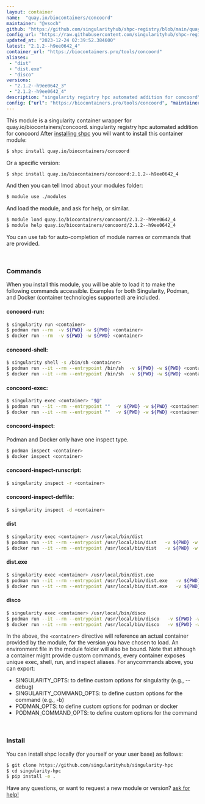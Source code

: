 ```yaml
---
layout: container
name:  "quay.io/biocontainers/concoord"
maintainer: "@vsoch"
github: "https://github.com/singularityhub/shpc-registry/blob/main/quay.io/biocontainers/concoord/container.yaml"
config_url: "https://raw.githubusercontent.com/singularityhub/shpc-registry/main/quay.io/biocontainers/concoord/container.yaml"
updated_at: "2023-12-24 02:39:52.384600"
latest: "2.1.2--h9ee0642_4"
container_url: "https://biocontainers.pro/tools/concoord"
aliases:
 - "dist"
 - "dist.exe"
 - "disco"
versions:
 - "2.1.2--h9ee0642_3"
 - "2.1.2--h9ee0642_4"
description: "singularity registry hpc automated addition for concoord"
config: {"url": "https://biocontainers.pro/tools/concoord", "maintainer": "@vsoch", "description": "singularity registry hpc automated addition for concoord", "latest": {"2.1.2--h9ee0642_4": "sha256:7c1f093c3ea5c96dfa844153e5534366bf12dd83962e4c0bb03c1ce9a0f1d2d5"}, "tags": {"2.1.2--h9ee0642_3": "sha256:4a2f2e71bdc3535d5baa44fcedbae196c7cdcc7f96656fe444767ab542c47ab5", "2.1.2--h9ee0642_4": "sha256:7c1f093c3ea5c96dfa844153e5534366bf12dd83962e4c0bb03c1ce9a0f1d2d5"}, "docker": "quay.io/biocontainers/concoord", "aliases": {"dist": "/usr/local/bin/dist", "dist.exe": "/usr/local/bin/dist.exe", "disco": "/usr/local/bin/disco"}}
---
```


This module is a singularity container wrapper for quay.io/biocontainers/concoord.
singularity registry hpc automated addition for concoord
After [installing shpc](#install) you will want to install this container module:


```bash
$ shpc install quay.io/biocontainers/concoord
```

Or a specific version:

```bash
$ shpc install quay.io/biocontainers/concoord:2.1.2--h9ee0642_4
```

And then you can tell lmod about your modules folder:

```bash
$ module use ./modules
```

And load the module, and ask for help, or similar.

```bash
$ module load quay.io/biocontainers/concoord/2.1.2--h9ee0642_4
$ module help quay.io/biocontainers/concoord/2.1.2--h9ee0642_4
```

You can use tab for auto-completion of module names or commands that are provided.

<br>

### Commands

When you install this module, you will be able to load it to make the following commands accessible.
Examples for both Singularity, Podman, and Docker (container technologies supported) are included.

#### concoord-run:

```bash
$ singularity run <container>
$ podman run --rm  -v ${PWD} -w ${PWD} <container>
$ docker run --rm  -v ${PWD} -w ${PWD} <container>
```

#### concoord-shell:

```bash
$ singularity shell -s /bin/sh <container>
$ podman run --it --rm --entrypoint /bin/sh  -v ${PWD} -w ${PWD} <container>
$ docker run --it --rm --entrypoint /bin/sh  -v ${PWD} -w ${PWD} <container>
```

#### concoord-exec:

```bash
$ singularity exec <container> "$@"
$ podman run --it --rm --entrypoint ""  -v ${PWD} -w ${PWD} <container> "$@"
$ docker run --it --rm --entrypoint ""  -v ${PWD} -w ${PWD} <container> "$@"
```

#### concoord-inspect:

Podman and Docker only have one inspect type.

```bash
$ podman inspect <container>
$ docker inspect <container>
```

#### concoord-inspect-runscript:

```bash
$ singularity inspect -r <container>
```

#### concoord-inspect-deffile:

```bash
$ singularity inspect -d <container>
```


#### dist

```bash
$ singularity exec <container> /usr/local/bin/dist
$ podman run --it --rm --entrypoint /usr/local/bin/dist   -v ${PWD} -w ${PWD} <container> -c " $@"
$ docker run --it --rm --entrypoint /usr/local/bin/dist   -v ${PWD} -w ${PWD} <container> -c " $@"
```


#### dist.exe

```bash
$ singularity exec <container> /usr/local/bin/dist.exe
$ podman run --it --rm --entrypoint /usr/local/bin/dist.exe   -v ${PWD} -w ${PWD} <container> -c " $@"
$ docker run --it --rm --entrypoint /usr/local/bin/dist.exe   -v ${PWD} -w ${PWD} <container> -c " $@"
```


#### disco

```bash
$ singularity exec <container> /usr/local/bin/disco
$ podman run --it --rm --entrypoint /usr/local/bin/disco   -v ${PWD} -w ${PWD} <container> -c " $@"
$ docker run --it --rm --entrypoint /usr/local/bin/disco   -v ${PWD} -w ${PWD} <container> -c " $@"
```



In the above, the `<container>` directive will reference an actual container provided
by the module, for the version you have chosen to load. An environment file in the
module folder will also be bound. Note that although a container
might provide custom commands, every container exposes unique exec, shell, run, and
inspect aliases. For anycommands above, you can export:

 - SINGULARITY_OPTS: to define custom options for singularity (e.g., --debug)
 - SINGULARITY_COMMAND_OPTS: to define custom options for the command (e.g., -b)
 - PODMAN_OPTS: to define custom options for podman or docker
 - PODMAN_COMMAND_OPTS: to define custom options for the command

<br>

### Install

You can install shpc locally (for yourself or your user base) as follows:

```bash
$ git clone https://github.com/singularityhub/singularity-hpc
$ cd singularity-hpc
$ pip install -e .
```

Have any questions, or want to request a new module or version? [ask for help!](https://github.com/singularityhub/singularity-hpc/issues)